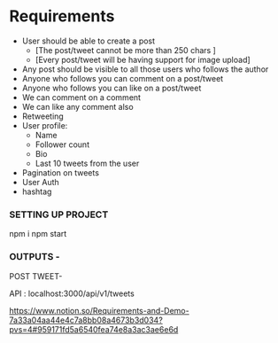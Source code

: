 # Requirements

- User should be able to create a post
  - [The post/tweet cannot be more than 250 chars ]
  - [Every post/tweet will be having support for image upload]
- Any post should be visible to all those users who follows the author
- Anyone who follows you can comment on a post/tweet
- Anyone who follows you can like on a post/tweet
- We can comment on a comment
- We can like any comment also
- Retweeting
- User profile:
  - Name
  - Follower count
  - Bio
  - Last 10 tweets from the user
- Pagination on tweets
- User Auth
- hashtag

### SETTING UP PROJECT

npm i
npm start

### OUTPUTS -

POST TWEET-

API : localhost:3000/api/v1/tweets

https://www.notion.so/Requirements-and-Demo-7a33a04aa44e4c7a8bb08a4673b3d034?pvs=4#959171fd5a6540fea74e8a3ac3ae6e6d

